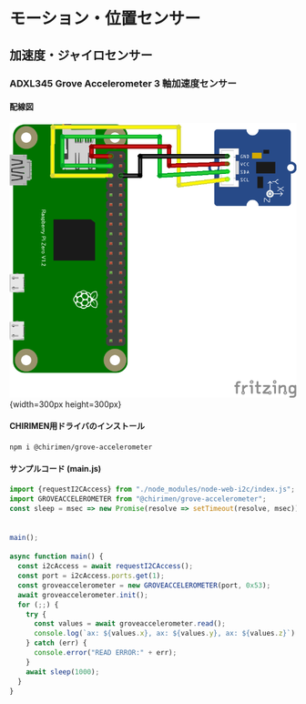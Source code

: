 # モーション・位置センサー

## 加速度・ジャイロセンサー

### ADXL345 Grove Accelerometer 3 軸加速度センサー

#### 配線図

![配線図](./schematic.png "schematic"){width=300px height=300px}

#### CHIRIMEN用ドライバのインストール

```shell
npm i @chirimen/grove-accelerometer
```

#### サンプルコード (main.js)

```javascript
import {requestI2CAccess} from "./node_modules/node-web-i2c/index.js";
import GROVEACCELEROMETER from "@chirimen/grove-accelerometer";
const sleep = msec => new Promise(resolve => setTimeout(resolve, msec));


main();

async function main() {
  const i2cAccess = await requestI2CAccess();
  const port = i2cAccess.ports.get(1);
  const groveaccelerometer = new GROVEACCELEROMETER(port, 0x53);
  await groveaccelerometer.init();
  for (;;) {
    try {
      const values = await groveaccelerometer.read();
      console.log(`ax: ${values.x}, ax: ${values.y}, ax: ${values.z}`)
    } catch (err) {
      console.error("READ ERROR:" + err);
    }
    await sleep(1000);
  }
}
```
